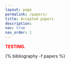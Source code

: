 ```yaml
---
layout: page
permalink: /papers/
title: Accepted papers
description:
nav: true
nav_order: 1
---
```


<span style="color: red; font-weight: bold;">TESTING.</span>

<div class="publications">

{% bibliography -f papers %}

</div>
